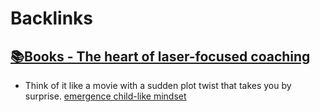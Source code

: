 
# Backlinks
## [📚Books - The heart of laser-focused coaching](<📚Books - The heart of laser-focused coaching.md>)
- Think of it like a movie with a sudden plot twist that takes you by surprise. [emergence child-like mindset](<emergence child-like mindset.md>)

